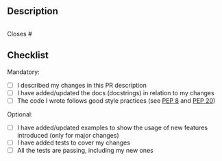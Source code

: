 ## Description
<!-- Describe why you are making the changes you do
 including code snippets and/or screenshots where applicable
 and link the relevant issues below. -->

```python
```

Closes #



## Checklist

Mandatory: 
- [ ] I described my changes in this PR description
- [ ] I have added/updated the docs (docstrings) in relation to my changes
- [ ] The code I wrote follows good style practices (see [PEP 8](https://peps.python.org/pep-0008/) and [PEP 20](https://peps.python.org/pep-0020/))

Optional:
- [ ] I have added/updated examples to show the usage of new features introduced (only for major changes)
- [ ] I have added tests to cover my changes
- [ ] All the tests are passing, including my new ones

